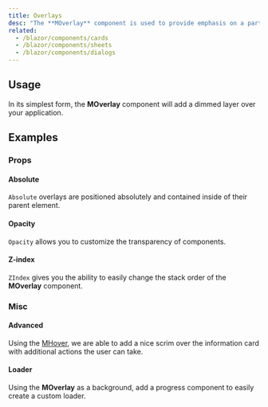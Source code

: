 ```yaml
---
title: Overlays
desc: "The **MOverlay** component is used to provide emphasis on a particular element or parts of it. It signals to the user of a state change within the application and can be used for creating loaders, dialogs and more."
related:
  - /blazor/components/cards
  - /blazor/components/sheets
  - /blazor/components/dialogs
---
```


## Usage

In its simplest form, the **MOverlay** component will add a dimmed layer over your application.

<masa-example file="Examples.components.overlays.Usage"></masa-example>

## Examples

### Props

#### Absolute

`Absolute` overlays are positioned absolutely and contained inside of their parent element.

<masa-example file="Examples.components.overlays.Absolute"></masa-example>

#### Opacity

`Opacity` allows you to customize the transparency of components.

<masa-example file="Examples.components.overlays.Opacity"></masa-example>

#### Z-index

`ZIndex` gives you the ability to easily change the stack order of the **MOverlay** component.

<masa-example file="Examples.components.overlays.ZIndex"></masa-example>

### Misc

#### Advanced

Using the [MHover](/blazor/components/hover), we are able to add a nice scrim over the information card with additional actions the user can take.

<masa-example file="Examples.components.overlays.Advanced"></masa-example>

#### Loader

Using the **MOverlay** as a background, add a progress component to easily create a custom loader.

<masa-example file="Examples.components.overlays.Loader"></masa-example>